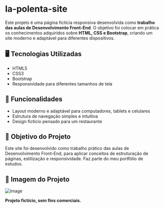 # la-polenta-site
Este projeto é uma página fictícia responsiva desenvolvida como **trabalho das aulas de Desenvolvimento Front-End**.
O objetivo foi colocar em prática os conhecimentos adquiridos sobre **HTML, CSS e Bootstrap**, criando um site moderno e adaptável para diferentes dispositivos. 

## 🖥️ Tecnologias Utilizadas

- HTML5
- CSS3
- Bootstrap
- Responsividade para diferentes tamanhos de tela

## 📱 Funcionalidades

- Layout moderno e adaptável para computadores, tablets e celulares
- Estrutura de navegação simples e intuitiva
- Design fictício pensado para um restaurante

## 🎯 Objetivo do Projeto

Este site foi desenvolvido como trabalho prático das aulas de Desenvolvimento Front-End, para aplicar conceitos de estruturação de páginas, estilização e responsividade. Faz parte do meu portfólio de estudos.

## 📸 Imagem do Projeto 
![image](https://github.com/user-attachments/assets/2bac4d5b-cc7d-4f8b-b3f5-ab39ddc2e824)

**Projeto fictício, sem fins comerciais.**
